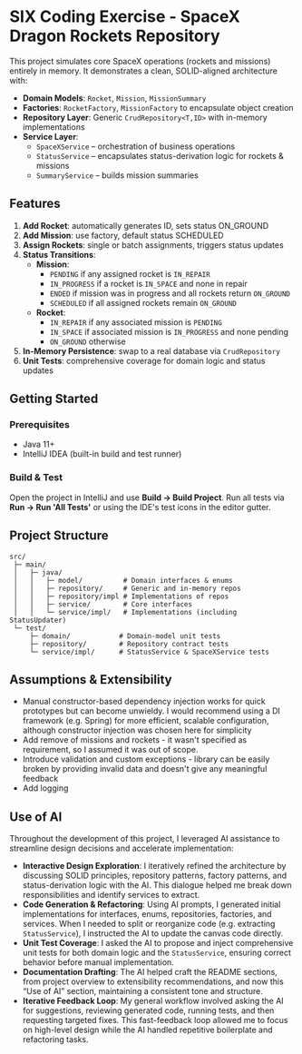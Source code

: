 # SIX Coding Exercise - SpaceX Dragon Rockets Repository

This project simulates core SpaceX operations (rockets and missions) entirely in memory. It demonstrates a clean, SOLID-aligned architecture with:

* **Domain Models**: `Rocket`, `Mission`, `MissionSummary`
* **Factories**: `RocketFactory`, `MissionFactory` to encapsulate object creation
* **Repository Layer**: Generic `CrudRepository<T,ID>` with in-memory implementations
* **Service Layer**:
  * `SpaceXService` – orchestration of business operations
  * `StatusService` – encapsulates status-derivation logic for rockets & missions
  * `SummaryService` – builds mission summaries

## Features

1. **Add Rocket**: automatically generates ID, sets status ON_GROUND
2. **Add Mission**: use factory, default status SCHEDULED
3. **Assign Rockets**: single or batch assignments, triggers status updates
4. **Status Transitions**:
   * **Mission**:
     * `PENDING` if any assigned rocket is `IN_REPAIR`
     * `IN_PROGRESS` if a rocket is `IN_SPACE` and none in repair
     * `ENDED` if mission was in progress and all rockets return `ON_GROUND`
     * `SCHEDULED` if all assigned rockets remain `ON_GROUND`
   * **Rocket**:
     * `IN_REPAIR` if any associated mission is `PENDING`
     * `IN_SPACE` if associated mission is `IN_PROGRESS` and none pending
     * `ON_GROUND` otherwise
5. **In-Memory Persistence**: swap to a real database via `CrudRepository`
6. **Unit Tests**: comprehensive coverage for domain logic and status updates

## Getting Started

### Prerequisites
* Java 11+
* IntelliJ IDEA (built-in build and test runner)

### Build & Test
Open the project in IntelliJ and use **Build → Build Project**. Run all tests via **Run → Run 'All Tests'** or using the IDE's test icons in the editor gutter.

## Project Structure

```
src/
 ├─ main/
 │   ├─ java/
 │   │   ├─ model/          # Domain interfaces & enums
 │   │   ├─ repository/     # Generic and in-memory repos
 │   │   ├─ repository/impl # Implementations of repos  
 │   │   ├─ service/        # Core interfaces
 │   │   └─ service/impl/   # Implementations (including StatusUpdater)
 └─ test/
     ├─ domain/            # Domain-model unit tests
     ├─ repository/        # Repository contract tests
     └─ service/impl/      # StatusService & SpaceXService tests
```

## Assumptions & Extensibility

* Manual constructor-based dependency injection works for quick prototypes but can become unwieldy. I would recommend using a DI framework (e.g. Spring) for more efficient, scalable configuration, although constructor injection was chosen here for simplicity
* Add remove of missions and rockets - it wasn't specified as requirement, so I assumed it was out of scope.
* Introduce validation and custom exceptions - library can be easily broken by providing invalid data and doesn't give any meaningful feedback    
* Add logging 

## Use of AI

Throughout the development of this project, I leveraged AI assistance to streamline design decisions and accelerate implementation:

* **Interactive Design Exploration**: I iteratively refined the architecture by discussing SOLID principles, repository patterns, factory patterns, and status-derivation logic with the AI. This dialogue helped me break down responsibilities and identify services to extract.
* **Code Generation & Refactoring**: Using AI prompts, I generated initial implementations for interfaces, enums, repositories, factories, and services. When I needed to split or reorganize code (e.g. extracting `StatusService`), I instructed the AI to update the canvas code directly.
* **Unit Test Coverage**: I asked the AI to propose and inject comprehensive unit tests for both domain logic and the `StatusService`, ensuring correct behavior before manual implementation.
* **Documentation Drafting**: The AI helped craft the README sections, from project overview to extensibility recommendations, and now this “Use of AI” section, maintaining a consistent tone and structure.
* **Iterative Feedback Loop**: My general workflow involved asking the AI for suggestions, reviewing generated code, running tests, and then requesting targeted fixes. This fast-feedback loop allowed me to focus on high-level design while the AI handled repetitive boilerplate and refactoring tasks.
